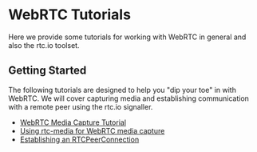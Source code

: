 # WebRTC Tutorials

Here we provide some tutorials for working with WebRTC in general and also 
the rtc.io toolset.

## Getting Started

The following tutorials are designed to help you "dip your toe" in with 
WebRTC.  We will cover capturing media and establishing communication with 
a remote peer using the rtc.io signaller.

- [WebRTC Media Capture Tutorial](tutorial-capture-media.html)
- [Using rtc-media for WebRTC media capture](tutorial-capture-rtc-media.html)
- [Establishing an RTCPeerConnection](tutorial-simple-connection.html)